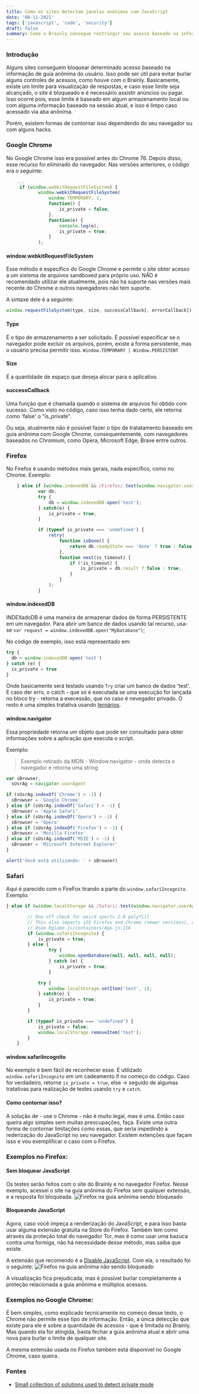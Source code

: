 ```yaml
---
title: Como os sites detectam janelas anônimas com JavaScript
date: '08-11-2021'
tags: ['javascript', 'code', 'security']
draft: false
summary: Como o Brainly consegue restringir seu acesso baseado na informação de se sua guia é anônima ou não?
---
```


### Introdução

Alguns sites conseguem bloquear determinado acesso baseado na informação de guia anônima do usuário. Isso pode ser útil para evitar burlar alguns controles de acessos, como houve com o Brainly. Basicamente, existe um limite para visualização de respostas, e caso esse limite seja alcançado, o site é bloqueado e é necessário assistir anúncios ou pagar. Isso ocorre pois, esse limite é baseado em algum armazenamento local ou com alguma informação baseado na sessão atual, e isso é limpo caso acessado via aba anônima.

Porém, existem formas de contornar isso dependendo do seu navegador ou com alguns hacks.

### Google Chrome

No Google Chrome isso era possível antes do Chrome 76. Depois disso, esse recurso foi eliminado do navegador. Nas versões anteriores, o código era o seguinte:

```javascript
    ...
     if (window.webkitRequestFileSystem) {
	        window.webkitRequestFileSystem(
	            window.TEMPORARY, 1,
	            function() {
	                is_private = false;
	            },
	            function(e) {
	                console.log(e);
	                is_private = true;
	            }
	        );
```

#### window.webkitRequestFileSystem

Esse método é específico do Google Chrome e permite o site obter acesso a um sistema de arquivos sandboxed para próprio uso. NÃO é recomendado utilizar ele atualmente, pois não há suporte nas versões mais recente do Chrome e outros navegadores não tem suporte.

A sintaxe dele é a seguinte:

```javascript
window.requestFileSystem(type, size, successCallback[, errorCallback]);
```

#### Type

É o tipo de armazenamento a ser solicitado. É possível especificar se o navegador pode excluir os arquivos, porém, existe a forma persistente, mas o usuário precisa permitir isso. `Window.TEMPORARY | Window.PERSISTENT`

#### Size

É a quantidade de espaço que deseja alocar para o aplicativo.

#### successCallback

Uma função que é chamada quando o sistema de arquivos foi obtido com sucesso. Como visto no código, caso isso tenha dado certo, ele retorna como 'false' o "is_private".

Ou seja, atualmente não é possível fazer o tipo de tratatamento baseado em guia anônima com Google Chrome, consequentemente, com navegadores baseados no Chromium, como Opera, Microsoft Edge, Brave entre outros.

### Firefox

No Firefox é usando métodos mais gerais, nada específico, como no Chrome. Exemplo:

```javascript
	} else if (window.indexedDB && /Firefox/.test(window.navigator.userAgent)) {
	        var db;
	        try {
	            db = window.indexedDB.open('test');
	        } catch(e) {
	            is_private = true;
	        }

	        if (typeof is_private === 'undefined') {
	            retry(
	                function isDone() {
	                    return db.readyState === 'done' ? true : false;
	                },
	                function next(is_timeout) {
	                    if (!is_timeout) {
	                        is_private = db.result ? false : true;
	                    }
	                }
	            );
	        }
```

#### window.indexedDB

INDEXadoDB é uma maneira de armazenar dados de forma PERSISTENTE em um navegador. Para abrir um banco de dados usando tal recurso, usa-se `var request = window.indexedDB.open("MyDatabase")`;

No código de exemplo, isso está representado em:

```javascript
try {
  db = window.indexedDB.open('test')
} catch (e) {
  is_private = true
}
```

Onde basicamente será testado usando `Try` criar um banco de dados 'test'. E caso der erro, o catch - que só é executada se uma execução for lançada no bloco try - retorna a execessão, que no caso é nevegador privado. O resto é uma simples tratativa usando [ternários](https://developer.mozilla.org/en-US/docs/Web/JavaScript/Reference/Operators/Conditional_Operator).

#### window.navigator

Essa propriedade retorna um objeto que pode ser consultado para obter informações sobre a aplicação que executa o script.

Exemplo:

> Exemplo retirado da MDN - Window.navigator - onde detecta o navegador e retorna uma string

```javascript
var sBrowser,
  sUsrAg = navigator.userAgent

if (sUsrAg.indexOf('Chrome') > -1) {
  sBrowser = 'Google Chrome'
} else if (sUsrAg.indexOf('Safari') > -1) {
  sBrowser = 'Apple Safari'
} else if (sUsrAg.indexOf('Opera') > -1) {
  sBrowser = 'Opera'
} else if (sUsrAg.indexOf('Firefox') > -1) {
  sBrowser = 'Mozilla Firefox'
} else if (sUsrAg.indexOf('MSIE') > -1) {
  sBrowser = 'Microsoft Internet Explorer'
}

alert('Você está utilizando: ' + sBrowser)
```

### Safari

Aqui é parecido com o FireFox tirando a parte do `window.safariIncognito`. Exemplo:

```javascript
} else if (window.localStorage && /Safari/.test(window.navigator.userAgent)) {

	    // One-off check for weird sports 2.0 polyfill
		// This also impacts iOS Firefox and Chrome (newer versions), apparently
	    // @see bglobe-js/containers/App.js:116
	    if (window.safariIncognito) {
	        is_private = true;
	    } else {
				try {
					window.openDatabase(null, null, null, null);
				} catch (e) {
					is_private = true;
				}

	        try {
		        window.localStorage.setItem('test', 1);
		    } catch(e) {
		        is_private = true;
		    }
	    }

	    if (typeof is_private === 'undefined') {
	        is_private = false;
	        window.localStorage.removeItem('test');
	    }
	}
```

#### window.safariIncognito

No exemplo é bem fácil de reconhecer esse. É utilizado `window.safariIncognito` em um cadeamento if no começo do código. Caso for verdadeiro, retorne `is_private = true`, else -> seguido de algumas tratativas para realização de testes usando `try` e `catch`.

#### Como contornar isso?

A solução de - use o Chrome - não é muito legal, mas é uma. Então caso queira algo simples sem muitas preocupações, faça. Existe uma outra forma de contornar limitações como essas, que seria impedindo a rederização do JavaScript no seu navegador. Existem extenções que façam isso e vou exemplificar o caso com o Firefox.

### Exemplos no Firefox:

#### Sem bloquear JavaScript

Os testes serão feitos com o site do Brainly e no navegador Firefox.
Nesse exemplo, acessei o site na guia anônima do Firefox sem qualquer extensão, e a resposta foi bloqueada.
![Firefox na guia anônima sendo bloqueado](https://raw.githubusercontent.com/vit0rr/portfolio/main/public/static/images/anonFirefoxBlock.png)

#### Bloqueando JavaScript

Agora, caso você impeça a renderização do JavaScript, e para isso basta usar alguma extensão gratuita na Store do Firefox. Também tem como através da proteção total do navegador Tor, mas é como usar uma bazuca contra uma formiga, não há necessidade desse método, mas saiba que existe.

A extensão que recomendo é a [Disable JavaScript](https://github.com/dpacassi/disable-javascript#supported-browsers). Com ela, o resultado foi o seguinte:
![Firefox na guia anônima não sendo bloqueado](https://raw.githubusercontent.com/vit0rr/portfolio/main/public/static/images/anonFirefoxAllow.png)

A visualização fica prejudicada, mas é possível burlar completamente a proteção relacionada a guia anônima e múltiplos acessos.

### Exemplos no Google Chrome:

É bem simples, como explicado tecnicamente no começo desse texto, o Chrome não permite esse tipo de informação. Então, a única detecção que existe para ele é sobre a quantidade de acessos - que é limitada no Brainly. Mas quando ela for atingida, basta fechar a guia anônima atual e abrir uma nova para burlar o limite de qualquer site.

A mesma extensão usada no Firefox também está disponível no Google Chrome, caso queira.

### Fontes

- [Small collection of solutions used to detect private mode](https://gist.github.com/kdzwinel/783df9b129ae5c8443dd96c0d4ed9723)
